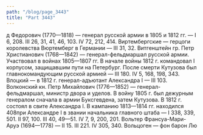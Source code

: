 ```yaml
---
path: "/blog/page_3443"
title: "Part 3443"
---
```


д Федорович (1770—1818) — генерал русской армии в 1805 и 1812 гг. — I 6, 208. III 26, 31, 41, 46, 103. IV 72, 212, 414.
Виртембергские — герцоги королевства Вюртемберг в Германии — III 31, 32.
Витгенштейн гр. Петр Христианович (1768—1842) — генерал-фельдмаршал русской армии. Участвовал в войнах 1805—1807 гг. В начале войны 1812 г. командовал I корпусом, защищавшим пути на Петербург. После смерти Кутузова был главнокомандующим русской армией — III 180. IV 5, 168, 198, 343.
Влоцкий — в 1812 г. генерал-адъютант Александра I — III 103.
Волконский кн. Петр Михайлович (1776—1852) — генерал-фельдмаршал, министр двора и уделов. В войну 1805 г. был дежурным генералом сначала в армии Буксгевдена, затем Кутузова. В 1812 г. состоял в свите Александра I. В кампанию 1813—1814 гг. находился 408при Александре I в звании начальника главного штаба — I 338, 339, 501. II 97, 100. III 40, 49—51. IV 7, 9, 200, 201.
Вольтер Франсуа-Мари-Аруэ (1694—1778) — II 15. III 221. IV 305, 340.
Вольцоген — фон барон Лю

